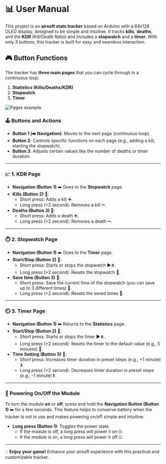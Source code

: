 # 📊 User Manual

This project is an **airsoft stats tracker** based on Arduino with a 64x128 OLED display, designed to be simple and intuitive. It tracks **kills**, **deaths**, and the **KDR** (Kill/Death Ratio) and includes a **stopwatch** and a **timer**. With only 3 buttons, this tracker is built for easy and seamless interaction.

## 🎮 Button Functions

The tracker has **three main pages** that you can cycle through in a continuous loop:

1. **Statistics (Kills/Deaths/KDR)**
2. **Stopwatch**
3. **Timer**

![Pages example](https://i.ytimg.com/vi/dk-01OpKYuQ/hq720.jpg?sqp=-oaymwEhCK4FEIIDSFryq4qpAxMIARUAAAAAGAElAADIQj0AgKJD&rs=AOn4CLCKh1FXLM-NTzz4vSwquX2k6hsTWQ)

### 🕹️ Buttons and Actions

- **Button 1 (➡️ Navigation)**: Moves to the next page (continuous loop).
- **Button 2**: Controls specific functions on each page (e.g., adding a kill, starting the stopwatch).
- **Button 3**: Adjusts certain values like the number of deaths or timer duration.

---

### 📈 1. KDR Page

- **Navigation (Button 1)** ➡️ Goes to the **Stopwatch** page.
- **Kills (Button 2)** 🎯:
  - Short press: Adds a kill ➕.
  - Long press (>2 second): Removes a kill ➖.
- **Deaths (Button 3)** 🎯:
  - Short press: Adds a death ➕.
  - Long press (>2 second): Removes a death ➖.

---

### ⏱️ 2. Stopwatch Page

- **Navigation (Button 1)** ➡️ Goes to the **Timer** page.
- **Start/Stop (Button 2)** 🎯:
  - Short press: Starts or stops the stopwatch ▶️⏸️.
  - Long press (>2 second): Resets the stopwatch 🔄.
- **Save time (Button 3)** 🎯:
  - Short press: Save the current time of the stopwatch (you can save up to 3 different times) 💾.
  - Long press (>2 second): Resets the saved times 🔄.

---

### ⏲️ 3. Timer Page

- **Navigation (Button 1)** ➡️ Returns to the **Statistics** page.
- **Start/Stop (Button 2)** 🎯:
  - Short press: Starts or stops the timer ▶️⏸️.
  - Long press (>2 second): Resets the timer to the default value (e.g., 5 minutes) 🔄.
- **Time Setting (Button 3)** 🎯:
  - Short press: Increases timer duration in preset steps (e.g., +1 minute) ⏫.
  - Long press (>2 second): Decreases timer duration in preset steps (e.g., -1 minute) ⏬.

---

### 🔌 Powering On/Off the Module

To turn the module **on** or **off**, press and hold the **Navigation Button (Button 1)** ➡️ for a few seconds. This feature helps to conserve battery when the tracker is not in use and makes powering on/off simple and intuitive.

- **Long press (Button 1)**: Toggles the power state.
  - If the module is off, a long press will power it on ⏻.
  - If the module is on, a long press will power it off ⏻.
    
---

💡 **Enjoy your game!** Enhance your airsoft experience with this practical and customizable tracker.

